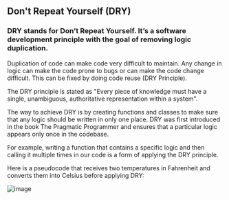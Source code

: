 <h2>Don't Repeat Yourself (DRY)</h2>
<h3>DRY stands for Don’t Repeat Yourself. It’s a software development principle with the goal of removing logic duplication.</h3>

Duplication of code can make code very difficult to maintain. Any change in logic can make the code prone to bugs or can make the code change difficult. This can be fixed by doing code reuse (DRY Principle).

The DRY principle is stated as "Every piece of knowledge must have a single, unambiguous, authoritative representation within a system".

The way to achieve DRY is by creating functions and classes to make sure that any logic should be written in only one place.
DRY was first introduced in the book The Pragmatic Programmer and ensures that a particular logic appears only once in the codebase.

For example, writing a function that contains a specific logic and then calling it multiple times in our code is a form of applying the DRY principle.

Here is a pseudocode that receives two temperatures in Fahrenheit and converts them into Celsius before applying DRY:

![image](https://github.com/sonalikhedkar/Project1/assets/110111616/46ec181b-ec73-459a-b0ff-195c59bc3e13)


